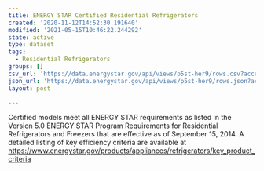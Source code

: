 ```yaml
---
title: ENERGY STAR Certified Residential Refrigerators
created: '2020-11-12T14:52:30.191640'
modified: '2021-05-15T10:46:22.244292'
state: active
type: dataset
tags:
  - Residential Refrigerators
groups: []
csv_url: 'https://data.energystar.gov/api/views/p5st-her9/rows.csv?accessType=DOWNLOAD'
json_url: 'https://data.energystar.gov/api/views/p5st-her9/rows.json?accessType=DOWNLOAD'
layout: post

---
```

Certified models meet all ENERGY STAR requirements as listed in the Version 5.0 ENERGY STAR Program Requirements for Residential Refrigerators and Freezers that are effective as of September 15, 2014. A detailed listing of key efficiency criteria are available at https://www.energystar.gov/products/appliances/refrigerators/key_product_criteria

